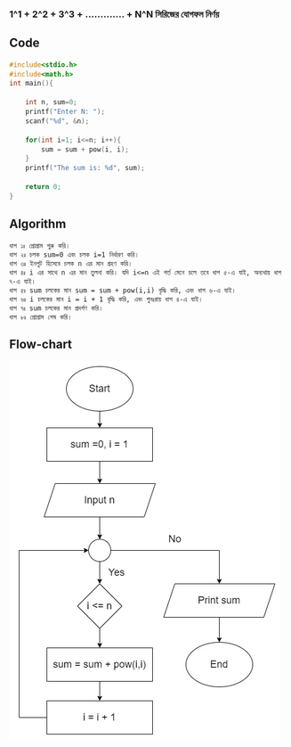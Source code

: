 ### 1^1 + 2^2 + 3^3 + ............. + N^N সিরিজের যোগফল নির্ণয়

## Code

```c
#include<stdio.h>
#include<math.h>
int main(){

    int n, sum=0;
    printf("Enter N: ");
    scanf("%d", &n);

    for(int i=1; i<=n; i++){
        sum = sum + pow(i, i);
    }
    printf("The sum is: %d", sum);

    return 0;
}

```

## Algorithm

```
ধাপ ১ঃ প্রোগ্রাম শুরু করি।
ধাপ ২ঃ চলক sum=0 এবং চলক i=1 নির্ধারণ করি।
ধাপ ৩ঃ ইনপুট হিসেবে চলক n এর মান গ্রহণ করি।
ধাপ ৪ঃ i এর সাথে n এর মান তুলনা করি। যদি i<=n এই শর্ত মেনে চলে তবে ধাপ ৫-এ যাই, অন্যথায় ধাপ ৭-এ যাই।
ধাপ ৫ঃ sum চলকের মান sum = sum + pow(i,i) বৃদ্ধি করি, এবং ধাপ ৬-এ যাই।
ধাপ ৬ঃ i চলকের মান i = i + 1 বৃদ্ধি করি, এবং পুনঃরায় ধাপ ৪-এ যাই।
ধাপ ৭ঃ sum চলকের মান প্রদর্শণ করি।
ধাপ ৮ঃ প্রোগ্রাম শেষ করি।
```

## Flow-chart
![](/hsc_ict_5th_chapter/flowcharts/n^n.jpg)

